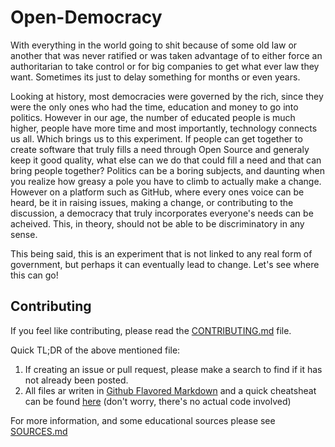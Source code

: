 # Open-Democracy
With everything in the world going to shit because of some old law or another that was never ratified or was taken advantage of to either force an authoritarian to take control or for big companies to get what ever law they want. Sometimes its just to delay something for months or even years.

Looking at history, most democracies were governed by the rich, since they were the only ones who had the time, education and money to go into politics. However in our age, the number of educated people is much higher, people have more time and most importantly, technology connects us all. Which brings us to this experiment. If people can get together to create software that truly fills a need through Open Source and generaly keep it good quality, what else can we do that could fill a need and that can bring people together? Politics can be a boring subjects, and daunting when you realize how greasy a pole you have to climb to actually make a change. However on a platform such as GitHub, where every ones voice can be heard, be it in raising issues, making a change, or contributing to the discussion, a democracy that truly incorporates everyone's needs can be acheived. This, in theory, should not be able to be discriminatory in any sense.

This being said, this is an experiment that is not linked to any real form of government, but perhaps it can eventually lead to change. Let's see where this can go!

## Contributing
If you feel like contributing, please read the [CONTRIBUTING.md](CONTRIBUTING.md) file.

Quick TL;DR of the above mentioned file:
1. If creating an issue or pull request, please make a search to find if it has not already been posted.
2. All files ar writen in [Github Flavored Markdown](https://guides.github.com/features/mastering-markdown/) and a quick cheatsheat can be found [here](https://github.com/adam-p/markdown-here/wiki/Markdown-Cheatsheet) (don't worry, there's no actual code involved)

For more information, and some educational sources please see [SOURCES.md](SOURCES.md)
